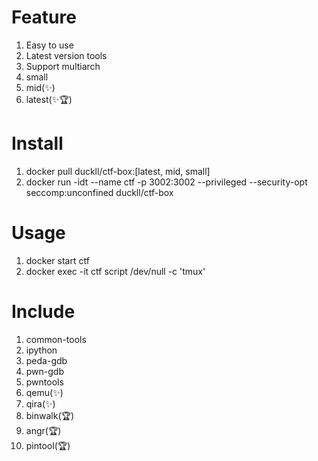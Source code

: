 # Feature
1. Easy to use
1. Latest version tools
1. Support multiarch
1. small
1. mid(✨)
1. latest(✨🏆)

# Install
1. docker pull duckll/ctf-box:[latest, mid, small]
1. docker run -idt --name ctf -p 3002:3002 --privileged --security-opt seccomp:unconfined duckll/ctf-box

# Usage
1. docker start ctf
1. docker exec -it ctf script /dev/null -c 'tmux'

# Include
1. common-tools
1. ipython
1. peda-gdb
1. pwn-gdb
1. pwntools
1. qemu(✨)
1. qira(✨)
1. binwalk(🏆)
1. angr(🏆)
1. pintool(🏆)
